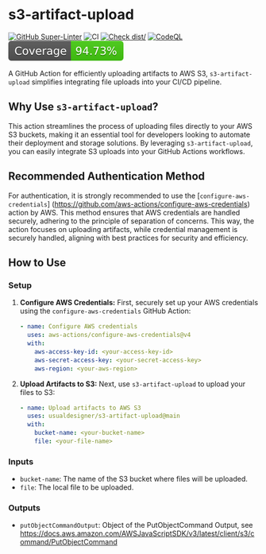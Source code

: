 # s3-artifact-upload

[![GitHub Super-Linter](https://github.com/actions/typescript-action/actions/workflows/linter.yml/badge.svg)](https://github.com/super-linter/super-linter)
![CI](https://github.com/actions/typescript-action/actions/workflows/ci.yml/badge.svg)
[![Check dist/](https://github.com/actions/typescript-action/actions/workflows/check-dist.yml/badge.svg)](https://github.com/actions/typescript-action/actions/workflows/check-dist.yml)
[![CodeQL](https://github.com/actions/typescript-action/actions/workflows/codeql-analysis.yml/badge.svg)](https://github.com/actions/typescript-action/actions/workflows/codeql-analysis.yml)
[![Coverage](./badges/coverage.svg)](./badges/coverage.svg)

A GitHub Action for efficiently uploading artifacts to AWS S3,
`s3-artifact-upload` simplifies integrating file uploads into your CI/CD pipeline.

## Why Use `s3-artifact-upload`?

This action streamlines the process of uploading files directly to your AWS S3
buckets, making it an essential tool for developers looking to automate their
deployment and storage solutions. By leveraging `s3-artifact-upload`, you can
easily integrate S3 uploads into your GitHub Actions workflows.

## Recommended Authentication Method

For authentication, it is strongly recommended to use the
[`configure-aws-credentials`]
(<https://github.com/aws-actions/configure-aws-credentials>) action by AWS.
This method ensures that AWS credentials are handled securely, adhering to the
principle of separation of concerns. This way, the action focuses on uploading
artifacts, while credential management is securely handled, aligning with best
practices for security and efficiency.

## How to Use

### Setup

1. **Configure AWS Credentials:** First, securely set up your AWS credentials
using the `configure-aws-credentials` GitHub Action:

    ```yaml
    - name: Configure AWS credentials
      uses: aws-actions/configure-aws-credentials@v4
      with:
        aws-access-key-id: <your-access-key-id>
        aws-secret-access-key: <your-secret-access-key>
        aws-region: <your-aws-region>
    ```

2. **Upload Artifacts to S3:** Next, use `s3-artifact-upload` to upload your
files to S3:

    ```yaml
    - name: Upload artifacts to AWS S3
      uses: usualdesigner/s3-artifact-upload@main
      with:
        bucket-name: <your-bucket-name>
        file: <your-file-name>
    ```

### Inputs

- `bucket-name`: The name of the S3 bucket where files will be uploaded.
- `file`: The local file to be uploaded.

### Outputs

- `putObjectCommandOutput`: Object of the PutObjectCommand Output, see <https://docs.aws.amazon.com/AWSJavaScriptSDK/v3/latest/client/s3/command/PutObjectCommand>
